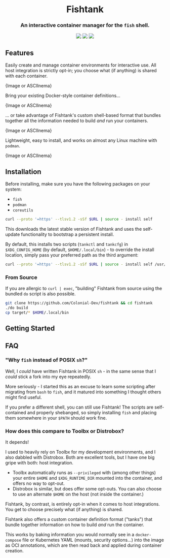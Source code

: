 <h1 align="center">Fishtank</h1>
<h3 align="center">An interactive container manager for the <code>fish</code> shell.</h3>

<p align="center">
<img src="https://img.shields.io/github/actions/workflow/status/Colonial-Dev/fishtank/fish.yml">
<img src="https://img.shields.io/github/license/Colonial-Dev/fishtank">
<img src="https://img.shields.io/github/stars/Colonial-Dev/fishtank">
</p>

## Features
Easily create and manage container environments for interactive use. All host integration is strictly opt-in; you choose what (if anything) is shared with each container.

{Image or ASCIInema}

Bring your existing Docker-style container definitions...

{Image or ASCIInema}

... or take advantage of Fishtank's custom shell-based format that bundles together all the information needed to build *and* run your containers.

{Image or ASCIInema}

Lightweight, easy to install, and works on almost any Linux machine with `podman`.

{Image or ASCIInema}

## Installation
Before installing, make sure you have the following packages on your system:
- `fish`
- `podman`
- `coreutils`

```sh
curl --proto '=https' --tlsv1.2 -sSf $URL | source - install self
```

This downloads the latest stable version of Fishtank and uses the self-update functionality to bootstrap a persistent install.

By default, this installs two scripts (`tankctl` and `tankcfg`) in `$XDG_CONFIG_HOME` (by default, `$HOME/.local/bin`) - to override the install location, simply pass your preferred path as the third argument:

```sh
curl --proto '=https' --tlsv1.2 -sSf $URL | source - install self /usr/bin
```

### From Source
If you are allergic to `curl | exec`, "building" Fishtank from source using the bundled `do` script is also possible.

```sh
git clone https://github.com/Colonial-Dev/fishtank && cd fishtank
./do build
cp target/* $HOME/.local/bin
```

## Getting Started

## FAQ

### "Why `fish` instead of POSIX `sh`?"
Well, I *could* have written Fishtank in POSIX `sh` - in the same sense that I *could* stick a fork into my eye repeatedly.

More seriously - I started this as an excuse to learn some scripting after migrating from `bash` to `fish`, and it matured into something I thought others might find useful.

If you prefer a different shell, you can still use Fishtank! The scripts are self-contained and properly shebanged, so simply installing `fish` and placing them somewhere in your `$PATH` should work fine.

### How does this compare to Toolbx or Distrobox?
It depends!

I used to heavily rely on Toolbx for my development environments, and I also dabbled with Distrobox. Both are excellent tools, but I have one big gripe with both: host integration.

- Toolbx automatically runs as `--privileged` with (among other things) your entire `$HOME` and `$XDG_RUNTIME_DIR` mounted into the container, and offers no way to opt-out.
- Distrobox is similar, but does offer some opt-outs. You can also choose to use an alternate `$HOME` on the host (not inside the container.)

Fishtank, by contrast, is entirely opt-in when it comes to host integrations. You get to choose precisely what (if anything) is shared.

Fishtank also offers a custom container definition format ("tanks") that bundle together information on how to build *and* run the container. 

This works by baking information you would normally see in a `docker-compose` file or Kubernetes YAML (mounts, security options...) into the image as OCI annotations, which are then read back and applied during container creation.

